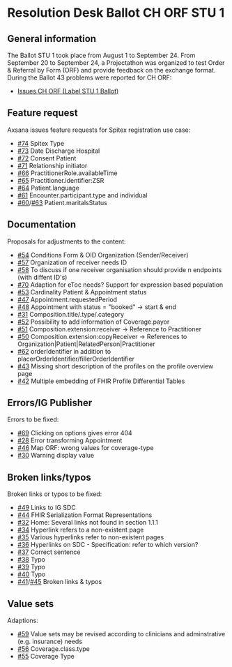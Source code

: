 # Resolution Desk Ballot CH ORF STU 1

## General information
The Ballot STU 1 took place from August 1 to September 24. From September 20 to
September 24, a Projectathon was organized to test Order & Referral by Form (ORF) and provide feedback on the exchange format.
During the Ballot 43 problems were reported for CH ORF:
* [Issues CH ORF (Label STU 1 Ballot)](https://github.com/hl7ch/ch-orf/issues?q=is%3Aopen+is%3Aissue+label%3A%22STU+1+Ballot%22)

## Feature request
Axsana issues feature requests for Spitex registration use case:

* [#74](https://github.com/hl7ch/ch-orf/issues/74) Spitex Type
* [#73](https://github.com/hl7ch/ch-orf/issues/73) Date Discharge Hospital
* [#72](https://github.com/hl7ch/ch-orf/issues/72) Consent Patient
* [#71](https://github.com/hl7ch/ch-orf/issues/71) Relationship initiator
* [#66](https://github.com/hl7ch/ch-orf/issues/66) PractitionerRole.availableTime
* [#65](https://github.com/hl7ch/ch-orf/issues/65) Practitioner.identifier:ZSR
* [#64](https://github.com/hl7ch/ch-orf/issues/64) Patient.language
* [#61](https://github.com/hl7ch/ch-orf/issues/61) Encounter.participant.type and individual
* [#60](https://github.com/hl7ch/ch-orf/issues/60)/[#63](https://github.com/hl7ch/ch-orf/issues/63) Patient.maritalsStatus


## Documentation
Proposals for adjustments to the content:

* [#54](https://github.com/hl7ch/ch-orf/issues/54) Conditions Form & OID Organization (Sender/Receiver)
* [#57](https://github.com/hl7ch/ch-orf/issues/57) Organization of receiver needs ID
* [#58](https://github.com/hl7ch/ch-orf/issues/58) To discuss if one receiver organisation should provide n endpoints (with diffent ID's) 
* [#70](https://github.com/hl7ch/ch-orf/issues/70) Adaption for eToc needs? Support for expression based population
* [#53](https://github.com/hl7ch/ch-orf/issues/53) Cardinality Patient & Appointment status
* [#47](https://github.com/hl7ch/ch-orf/issues/47) Appointment.requestedPeriod
* [#48](https://github.com/hl7ch/ch-orf/issues/48) Appointment with status = "booked" -> start & end
* [#31](https://github.com/hl7ch/ch-orf/issues/31) Composition.title/.type/.category
* [#52](https://github.com/hl7ch/ch-orf/issues/52) Possibility to add information of Coverage.payor
* [#51](https://github.com/hl7ch/ch-orf/issues/51) Composition.extension:receiver -> Reference to Practitioner
* [#50](https://github.com/hl7ch/ch-orf/issues/50) Composition.extension:copyReceiver -> References to Organization|Patient|RelatedPerson|Practitioner
* [#62](https://github.com/hl7ch/ch-orf/issues/62) orderIdentifier in addition to placerOrderIdentifier/fillerOrderIdentifier
* [#43](https://github.com/hl7ch/ch-orf/issues/43) Missing short description of the profiles on the profile overview page
* [#42](https://github.com/hl7ch/ch-orf/issues/42) Multiple embedding of FHIR Profile Differential Tables


## Errors/IG Publisher
Errors to be fixed:

* [#69](https://github.com/hl7ch/ch-orf/issues/69) Clicking on options gives error 404
* [#28](https://github.com/hl7ch/ch-orf/issues/28) Error transforming Appointment
* [#46](https://github.com/hl7ch/ch-orf/issues/46) Map ORF: wrong values for coverage-type
* [#30](https://github.com/hl7ch/ch-orf/issues/30) Warning display value


## Broken links/typos
Broken links or typos to be fixed:

* [#49](https://github.com/hl7ch/ch-orf/issues/49) Links to IG SDC
* [#44](https://github.com/hl7ch/ch-orf/issues/44) FHIR Serialization Format Representations
* [#32](https://github.com/hl7ch/ch-orf/issues/32) Home: Several links not found in section 1.1.1
* [#34](https://github.com/hl7ch/ch-orf/issues/34) Hyperlink refers to a non-existent page
* [#35](https://github.com/hl7ch/ch-orf/issues/35) Various hyperlinks refer to non-existent pages
* [#36](https://github.com/hl7ch/ch-orf/issues/36) Hyperlinks on SDC - Specification: refer to which version?
* [#37](https://github.com/hl7ch/ch-orf/issues/37) Correct sentence
* [#38](https://github.com/hl7ch/ch-orf/issues/38) Typo
* [#39](https://github.com/hl7ch/ch-orf/issues/39) Typo
* [#40](https://github.com/hl7ch/ch-orf/issues/40) Typo
* [#41](https://github.com/hl7ch/ch-orf/issues/41)/[#45](https://github.com/hl7ch/ch-orf/issues/45) Broken links & typos


## Value sets
Adaptions: 

* [#59](https://github.com/hl7ch/ch-orf/issues/59) Value sets may be revised according to clinicians and adminstrative (e.g. insurance) needs
* [#56](https://github.com/hl7ch/ch-orf/issues/56) Coverage.class.type
* [#55](https://github.com/hl7ch/ch-orf/issues/55) Coverage Type